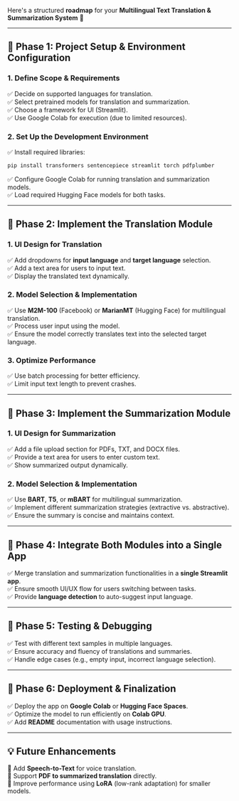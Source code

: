 Here's a structured **roadmap** for your **Multilingual Text Translation & Summarization System** 🚀  

---

## **📌 Phase 1: Project Setup & Environment Configuration**  
### **1. Define Scope & Requirements**  
✅ Decide on supported languages for translation.  
✅ Select pretrained models for translation and summarization.  
✅ Choose a framework for UI (Streamlit).  
✅ Use Google Colab for execution (due to limited resources).  

### **2. Set Up the Development Environment**  
✅ Install required libraries:  
   ```bash
   pip install transformers sentencepiece streamlit torch pdfplumber
   ```  
✅ Configure Google Colab for running translation and summarization models.  
✅ Load required Hugging Face models for both tasks.  

---

## **📌 Phase 2: Implement the Translation Module**  
### **1. UI Design for Translation**  
✅ Add dropdowns for **input language** and **target language** selection.  
✅ Add a text area for users to input text.  
✅ Display the translated text dynamically.  

### **2. Model Selection & Implementation**  
✅ Use **M2M-100** (Facebook) or **MarianMT** (Hugging Face) for multilingual translation.  
✅ Process user input using the model.  
✅ Ensure the model correctly translates text into the selected target language.  

### **3. Optimize Performance**  
✅ Use batch processing for better efficiency.  
✅ Limit input text length to prevent crashes.  

---

## **📌 Phase 3: Implement the Summarization Module**  
### **1. UI Design for Summarization**  
✅ Add a file upload section for PDFs, TXT, and DOCX files.  
✅ Provide a text area for users to enter custom text.  
✅ Show summarized output dynamically.  

### **2. Model Selection & Implementation**  
✅ Use **BART**, **T5**, or **mBART** for multilingual summarization.  
✅ Implement different summarization strategies (extractive vs. abstractive).  
✅ Ensure the summary is concise and maintains context.  

---

## **📌 Phase 4: Integrate Both Modules into a Single App**  
✅ Merge translation and summarization functionalities in a **single Streamlit app**.  
✅ Ensure smooth UI/UX flow for users switching between tasks.  
✅ Provide **language detection** to auto-suggest input language.  

---

## **📌 Phase 5: Testing & Debugging**  
✅ Test with different text samples in multiple languages.  
✅ Ensure accuracy and fluency of translations and summaries.  
✅ Handle edge cases (e.g., empty input, incorrect language selection).  

---

## **📌 Phase 6: Deployment & Finalization**  
✅ Deploy the app on **Google Colab** or **Hugging Face Spaces**.  
✅ Optimize the model to run efficiently on **Colab GPU**.  
✅ Add **README** documentation with usage instructions.  

---

## **💡 Future Enhancements**  
📌 Add **Speech-to-Text** for voice translation.  
📌 Support **PDF to summarized translation** directly.  
📌 Improve performance using **LoRA** (low-rank adaptation) for smaller models.  